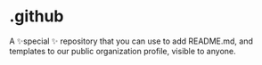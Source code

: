 # .github
A  ✨special ✨ repository that you can use to add README.md, and templates to our public organization profile, visible to anyone. 
